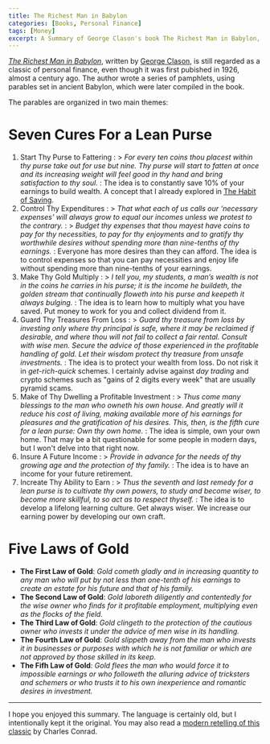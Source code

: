 ```yaml
---
title: The Richest Man in Babylon
categories: [Books, Personal Finance]
tags: [Money]
excerpt: A Summary of George Clason's book The Richest Man in Babylon, a classic of personal finance.
---
```


*[The Richest Man in Babylon](https://www.amazon.com/dp/B07BB5N17S)*, written by [George Clason](https://en.wikipedia.org/wiki/George_Samuel_Clason), is still regarded as a classic of personal finance, even though it was first pubished in 1926, almost a century ago. The author wrote a series of pamphlets, using parables set in ancient Babylon, which were later compiled in the book.

The parables are organized in two main themes:

# Seven Cures For a Lean Purse

1. Start Thy Purse to Fattering
: > *For every ten coins thou placest within thy purse take out for use but nine. Thy purse will start to fatten at once and its increasing weight will feel good in thy hand and bring satisfaction to thy soul.*
: The idea is to constantly save 10% of your earnings to build wealth. A concept that I already explored in [The Habit of Saving](/the-habit-of-saving).
2. Control Thy Expenditures
: > *That what each of us calls our ‘necessary expenses’ will always grow to equal our incomes unless we protest to the contrary.*
: > *Budget thy expenses that thou mayest have coins to pay for thy necessities, to pay for thy enjoyments and to gratify thy worthwhile desires without spending more than nine-tenths of thy earnings.*
: Everyone has more desires than they can afford. The idea is to control expenses so that you can pay necessities and enjoy life without spending more than nine-tenths of your earnings.
3. Make Thy Gold Multiply
: > *I tell you, my students, a man’s wealth is not in the coins he carries in his purse; it is the income he buildeth, the golden stream that continually floweth into his purse and keepeth it always bulging.*
: The idea is to learn how to multiply what you have saved. Put money to work for you and collect dividend from it.
4. Guard Thy Treasures From Loss
: > *Guard thy treasure from loss by investing only where thy principal is safe, where it may be reclaimed if desirable, and where thou will not fail to collect a fair rental. Consult with wise men. Secure the advice of those experienced in the profitable handling of gold. Let their wisdom protect thy treasure from unsafe investments.*
: The idea is to protect your wealth from loss. Do not risk it in *get-rich-quick* schemes. I certainly advise against *day trading* and crypto schemes such as "gains of 2 digits every week" that are usually pyramid scams.
5. Make of Thy Dwelling a Profitable Investment
: > *Thus come many blessings to the man who owneth his own house. And greatly will it reduce his cost of living, making available more of his earnings for pleasures and the gratification of his desires. This, then, is the fifth cure for a lean purse: Own thy own home.*
: The idea is simple, own your own home. That may be a bit questionable for some people in modern days, but I won't delve into that right now.
6. Insure A Future Income
: > *Provide in advance for the needs of thy growing age and the protection of thy family.*
: The idea is to have an income for your future retirement.
7. Increate Thy Ability to Earn
: > *Thus the seventh and last remedy for a lean purse is to cultivate thy own powers, to study and become wiser, to become more skillful, to so act as to respect thyself.*
: The idea is to develop a lifelong learning culture. Get always wiser. We increase our earning power by developing our own craft.

# Five Laws of Gold

- **The First Law of Gold**: *Gold cometh gladly and in increasing quantity to any man who will put by not less than one-tenth of his earnings to create an estate for his future and that of his family.*
- **The Second Law of Gold**: *Gold laboreth diligently and contentedly for the wise owner who finds for it profitable employment, multiplying even as the flocks of the field.*
- **The Third Law of Gold**: *Gold clingeth to the protection of the cautious owner who invests it under the advice of men wise in its handling.*
- **The Fourth Law of Gold**: *Gold slippeth away from the man who invests it in businesses or purposes with which he is not familiar or which are not approved by those skilled in its keep.*
- **The Fifh Law of Gold**: *Gold flees the man who would force it to impossible earnings or who followeth the alluring advice of tricksters and schemers or who trusts it to his own inexperience and romantic desires in investment.*

---

I hope you enjoyed this summary. The language is certainly old, but I intentionally kept it the original. You may also read a [modern retelling of this classic](https://www.amazon.com/Richest-Man-Babylon-Laws-Wealth-ebook/dp/B00D4YEPR8) by Charles Conrad.